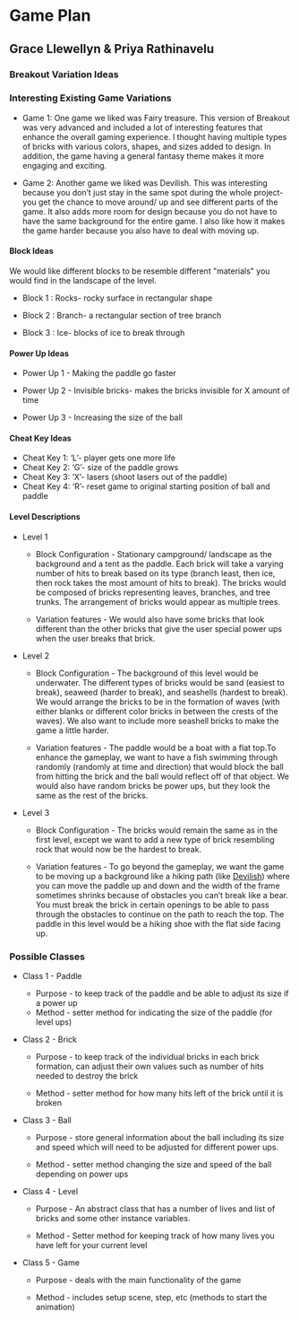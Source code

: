# Game Plan
## Grace Llewellyn & Priya Rathinavelu


### Breakout Variation Ideas

### Interesting Existing Game Variations

 * Game 1: One game we liked was Fairy treasure. This version of Breakout was very advanced and included a lot of interesting features that enhance the overall gaming experience. 
           I thought having multiple types of bricks with various colors, shapes, and sizes added to design. In addition, the game having a general fantasy theme makes it more engaging and exciting.


 * Game 2: Another game we liked was Devilish. This was interesting because you don’t just stay in the same spot during the whole project- you get the chance to move around/ up and see different parts of the game. 
           It also adds more room for design because you do not have to have the same background for the entire game. I also like how it makes the game harder because you also have to deal with moving up. 



#### Block Ideas
We would like different blocks to be resemble different "materials" you would find in the landscape of the level.

 * Block 1 : Rocks- rocky surface in rectangular shape

 * Block 2 : Branch- a rectangular section of tree branch

 * Block 3 : Ice- blocks of ice to break through


#### Power Up Ideas

 * Power Up 1 - Making the paddle go faster

 * Power Up 2 - Invisible bricks- makes the bricks invisible for X amount of time 
                              
 * Power Up 3 - Increasing the size of the ball


#### Cheat Key Ideas

* Cheat Key 1: ‘L’- player gets one more life
* Cheat Key 2: ‘G’- size of the paddle grows 
* Cheat Key 3: ‘X’- lasers (shoot lasers out of the paddle)
* Cheat Key 4: ‘R’- reset game to original starting position of ball and paddle


#### Level Descriptions

 * Level 1
   * Block Configuration - Stationary campground/ landscape as the background and a tent as 
  the paddle. Each brick will take a varying number of hits to break
 based on its type (branch least, then ice, then rock takes the most amount of hits to break). 
The bricks would be composed of bricks representing leaves, branches, and tree
 trunks. The arrangement of bricks would appear as multiple trees. 

   * Variation features - We would also have some bricks that look different than the other bricks that give the user special power ups
  when the user breaks that brick. 

 * Level 2
   * Block Configuration - The background of this level would be underwater. The different types of bricks
 would be sand (easiest to break), seaweed (harder to break), and seashells 
(hardest to break).  We would arrange the bricks  to be in the formation of waves (with either blanks or different color bricks in between
 the crests of the waves). We also want to include more seashell bricks to make the game 
 a little harder. 

   * Variation features -  The paddle would be a boat with a flat top.To enhance the gameplay, we want to have a fish swimming through randomly
    (randomly at time and direction) that would block the ball from hitting the brick and the
    ball would reflect off of that object. We would also have random bricks be power ups, 
   but they look the same as the rest of the bricks. 

 * Level 3
   * Block Configuration - The bricks would remain the same as in the first level, except we want to add a new type of brick resembling rock that would
    now be the hardest to break. 

   * Variation features -  To go beyond the gameplay, we want the game to be moving up a background 
   like a hiking path (like [Devilish](https://www.youtube.com/watch?v=nrSrNGpQ-ho])) where you can move the paddle up and down and the
   width of the frame sometimes shrinks because of obstacles you can’t break like a bear. 
   You must break the brick in certain openings to be able to pass through the obstacles 
   to continue on the path to reach the top. The paddle in this level would be a hiking shoe with 
   the flat side facing up. 


### Possible Classes

 * Class 1 - Paddle
   * Purpose - to keep track of the paddle and be able to adjust its size if a power up
   * Method - setter method for indicating the size of the paddle (for level ups)

 * Class 2 - Brick
   * Purpose - to keep track of the individual bricks in each brick formation, can adjust 
   their own values such as number of hits needed to destroy the brick

   * Method - setter method for how many hits left of the brick until it is broken

 * Class 3 - Ball
   * Purpose - store general information about the ball including its size and speed
   which will need to be adjusted for different power ups.

   * Method - setter method changing the size and speed of the ball depending on power ups

 * Class 4 - Level
   * Purpose - An abstract class that has a number of lives and list of bricks 
   and some other instance variables. 

   * Method - Setter method for keeping track of how many lives you have left for your current level 

 * Class 5 - Game
   * Purpose - deals with the main functionality of the game

   * Method - includes setup scene, step, etc (methods to start the animation)
